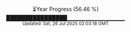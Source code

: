 <p align="center">
⏳Year Progress (56.46 %) <br>
████████████████▁▁▁▁▁▁▁▁▁▁▁▁▁▁ <br>
<sub>Updated: Sat, 26 Jul 2025 02:03:18 GMT</sub>
</p>

